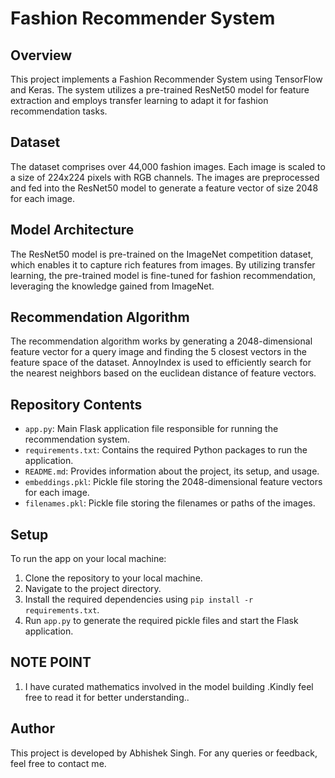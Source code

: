 # Fashion Recommender System

## Overview
This project implements a Fashion Recommender System using TensorFlow and Keras. 
The system utilizes a pre-trained ResNet50 model for feature extraction and employs transfer learning to adapt it for fashion recommendation tasks.

## Dataset
The dataset comprises over 44,000 fashion images. Each image is scaled to a size of 224x224 pixels with RGB channels.
The images are preprocessed and fed into the ResNet50 model to generate a feature vector of size 2048 for each image. 

## Model Architecture
The ResNet50 model is pre-trained on the ImageNet competition dataset, which enables it to capture rich features from images.
By utilizing transfer learning, the pre-trained model is fine-tuned for fashion recommendation, leveraging the knowledge gained from ImageNet.

## Recommendation Algorithm
The recommendation algorithm works by generating a 2048-dimensional feature vector for a query image and finding the 5 closest vectors in the feature space of the dataset.
AnnoyIndex is used to efficiently search for the nearest neighbors based on the euclidean distance of feature vectors.

## Repository Contents
- `app.py`: Main Flask application file responsible for running the recommendation system.
- `requirements.txt`: Contains the required Python packages to run the application.
- `README.md`: Provides information about the project, its setup, and usage.
- `embeddings.pkl`: Pickle file storing the 2048-dimensional feature vectors for each image.
- `filenames.pkl`: Pickle file storing the filenames or paths of the images.

## Setup
To run the app on your local machine:
1. Clone the repository to your local machine.
2. Navigate to the project directory.
3. Install the required dependencies using `pip install -r requirements.txt`.
4. Run `app.py` to generate the required pickle files and start the Flask application.

## NOTE POINT
1. I have curated mathematics involved in the model building .Kindly feel free to read it for better understanding..

## Author
This project is developed by Abhishek Singh. For any queries or feedback, feel free to contact me.
